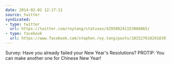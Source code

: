 ```yaml
---
date: 2014-02-01 12:17:11
source: twitter
syndicated:
- type: twitter
  url: https://twitter.com/roytang/statuses/429589241153060865/
- type: facebook
  url: https://www.facebook.com/stephen.roy.tang/posts/10152761029183912
---
```


Survey: Have you already failed your New Year's Resolutions? PROTIP: You can make another one for Chinese New Year!